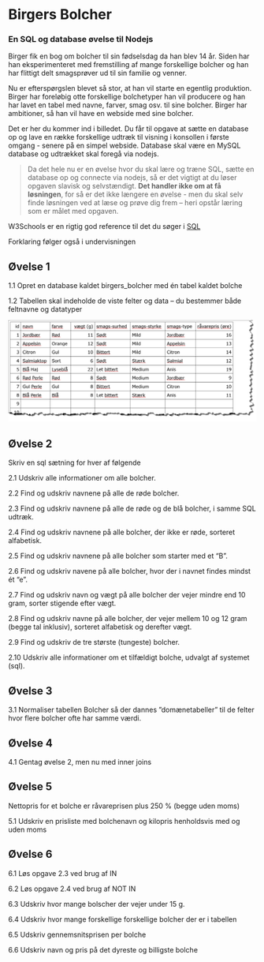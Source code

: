 # Birgers Bolcher
### En SQL og database øvelse til Nodejs
Birger fik en bog om bolcher til sin fødselsdag da han blev 14 år. Siden har han eksperimenteret med fremstilling af mange forskellige bolcher og han har flittigt delt smagsprøver ud til sin familie og venner.

Nu er efterspørgslen blevet så stor, at han vil starte en egentlig produktion.  Birger har foreløbig otte forskellige bolchetyper han vil producere og han har lavet en tabel med navne, farver, smag osv. til sine bolcher.
Birger har ambitioner, så han vil have en webside med sine bolcher.

Det er her du kommer ind i billedet. Du får til opgave at sætte en database op og lave en række forskellige udtræk til visning i konsollen i første omgang - senere på en simpel webside.
Database skal være en MySQL database og udtrækket skal foregå via nodejs.


> Da det hele nu er en øvelse hvor du skal lære og træne SQL, sætte en database op og connecte via nodejs, så er det vigtigt at du løser opgaven slavisk og selvstændigt.
**Det handler ikke om at få løsningen**, for så er det ikke længere en øvelse - men du skal selv finde løsningen ved at læse og prøve dig frem – heri opstår læring som er målet med opgaven.


W3Schools er en rigtig god reference til det du søger i <a href="https://www.w3schools.com/sql" target="_blank">SQL</a>


Forklaring følger også i undervisningen


## Øvelse 1
1.1	Opret en database kaldet birgers_bolcher med én tabel kaldet bolche

1.2	Tabellen skal indeholde de viste felter og data – du bestemmer både feltnavne og datatyper

 ![Birgers Bolcher](./assets/birgers.png)
## Øvelse 2
Skriv en sql sætning for hver af følgende

2.1	Udskriv alle informationer om alle bolcher.


2.2	Find og udskriv navnene på alle de røde bolcher.


2.3	Find og udskriv navnene på alle de røde og de blå bolcher, i samme SQL udtræk.

2.4	Find og udskriv navnene på alle bolcher, der ikke er røde, sorteret alfabetisk.

2.5	Find og udskriv navnene på alle bolcher som starter med et “B”.

2.6	Find og udskriv navene på alle bolcher, hvor der i navnet findes mindst ét “e”.

2.7	Find og udskriv navn og vægt på alle bolcher der vejer mindre end 10 gram, sorter stigende efter vægt.


2.8	Find og udskriv navne på alle bolcher, der vejer mellem 10 og 12 gram (begge tal inklusiv), sorteret alfabetisk og derefter vægt.

2.9	Find og udskriv de tre største (tungeste) bolcher.

2.10 Udskriv alle informationer om et tilfældigt bolche, udvalgt af systemet (sql).

## Øvelse 3
3.1	Normaliser tabellen Bolcher så der dannes ”domænetabeller” til de felter hvor flere bolcher ofte har samme værdi.

## Øvelse 4

4.1	Gentag øvelse 2, men nu med inner joins
## Øvelse 5
Nettopris for et bolche er råvareprisen plus 250 % (begge uden moms) 

5.1	Udskriv en prisliste med bolchenavn og kilopris henholdsvis med og uden moms

## Øvelse 6

6.1	Løs opgave 2.3 ved brug af IN

6.2	Løs opgave 2.4 ved brug af NOT IN

6.3	Udskriv hvor mange bolscher der vejer under 15 g.

6.4	Udskriv hvor mange forskellige forskellige bolcher der er i tabellen

6.5	Udskriv gennemsnitsprisen per bolche

6.6	Udskriv navn og pris på det dyreste og billigste bolche
